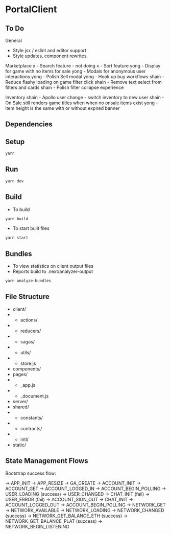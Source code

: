 # PortalClient

## To Do

General
- Style jsx / eslint and editor support
- Style updates, component rewrites.

Marketplace
  x - Search feature - not doing
  x - Sort feature
  yong - Display for game with no items for sale
  yong - Modals for anonymous user interactions
  yong - Polish Sell modal
  yong - Hook up buy workflows
  shain - Reduce flashy loading on game filter click
  shain - Remove text select from filters and cards
  shain - Polish filter collapse experience

Inventory
  shain - Apollo user change - switch inventory to new user
  shain - On Sale still renders game titles when when no onsale items exist
  yong - item height is the same with or without expired banner

## Dependencies

## Setup

```bash
yarn
```

## Run

```bash
yarn dev
```

## Build

- To build
```bash
yarn build
```

- To start built files
```bash
yarn start
```

## Bundles

- To view statistics on client output files
- Reports build to .next/analyzer-output
```bash
yarn analyze-bundles
```

## File Structure

- client/
- - actions/
- - reducers/
- - sagas/
- - utils/
- - store.js
- components/
- pages/
- - \_app.js
- - \_document.js
- server/
- shared/
- - constants/
- - contracts/
- - intl/
- static/

## State Management Flows

Bootstrap success flow:

-> APP_INIT
  -> APP_RESIZE
  -> GA_CREATE
  -> ACCOUNT_INIT
    -> ACCOUNT_GET
      -> ACCOUNT_LOGGED_IN
        -> ACCOUNT_BEGIN_POLLING
        -> USER_LOADING
          (success) -> USER_CHANGED
                        -> CHAT_INIT
          (fail) -> USER_ERROR
          (fail) -> ACCOUNT_SIGN_OUT
                        -> CHAT_INIT
      -> ACCOUNT_LOGGED_OUT
        -> ACCOUNT_BEGIN_POLLING
    -> NETWORK_GET
      -> NETWORK_AVAILABLE
      -> NETWORK_LOADING
        -> NETWORK_CHANGED
          (success) -> NETWORK_GET_BALANCE_ETH
          (success) -> NETWORK_GET_BALANCE_PLAT
          (success) -> NETWORK_BEGIN_LISTENING
